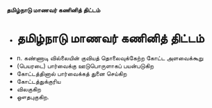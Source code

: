 **தமிழ்நாடு மாணவர் கணினித் திட்டம்**
- # தமிழ்நாடு மாணவர் கணினித் திட்டம்
- n. கண்ணாடி வில்லையின் குவியத் தொலைவுக்கேற்ற கோட்ட அளவைக்கூறு
- (பெயரடை) பார்வைக்கு ஊடுபொருளாகப் பயன்படுகிற
- கோட்டத்தினால் பார்வைக்கத் துனை செய்கிற
- கோட்டத்துக்குரிய
- விலகுகிற
- ஔதபுகுகிற.

